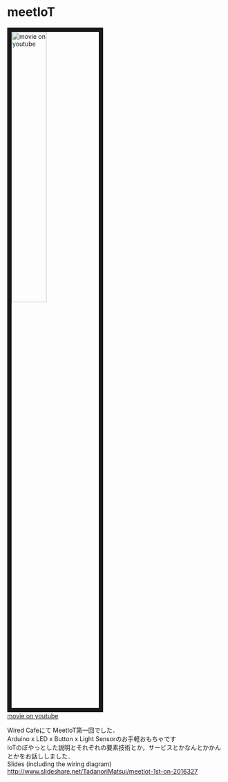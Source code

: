 # meetIoT

<a href="http://www.youtube.com/watch?feature=player_embedded&v=b4AzKfroLuw
" target="_blank"><img src="http://img.youtube.com/vi/b4AzKfroLuw/0.jpg" 
alt="movie on youtube" width=40% border="10" /></a>  
[movie on youtube](https://www.youtube.com/watch?v=b4AzKfroLuw)  

Wired Cafeにて MeetIoT第一回でした．  
Arduino x LED x Button x Light Sensorのお手軽おもちゃです  
IoTのぼやっとした説明とそれぞれの要素技術とか，サービスとかなんとかかんとかをお話ししました．  
Slides (including the wiring diagram)  
http://www.slideshare.net/TadanoriMatsui/meetiot-1st-on-2016327
